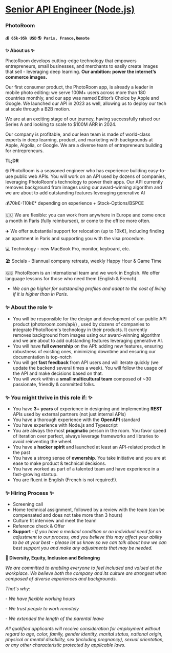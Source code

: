 # [Senior API Engineer (Node.js)](https://www.remotewlb.com/apply/senior-api-engineer-node-js)  
### PhotoRoom  
#### `💰 65k-95k USD` `🌎 Paris, France,Remote`  

**✨ About us ✨**

PhotoRoom develops cutting-edge technology that empowers entrepreneurs, small businesses, and merchants to easily create images that sell - leveraging deep learning. **Our ambition: power the internet’s commerce images.**

  

Our first consumer product, the PhotoRoom app, is already a leader in mobile photo editing: we serve 100M+ users across more than 180 countries monthly, and our app was named Editor’s Choice by Apple and Google. We launched our API in 2023 as well, allowing us to deploy our tech at scale through a B2B motion.

  

We are at an exciting stage of our journey, having successfully raised our Series A and looking to scale to $100M ARR in 2024.

  

Our company is profitable, and our lean team is made of world-class experts in deep learning, product, and marketing with backgrounds at Apple, Algolia, or Google. We are a diverse team of entrepreneurs building for entrepreneurs.

  

  

  

 **TL;DR**

🤓 PhotoRoom is a seasoned engineer who has experience building easy-to-use public web APIs. You will work on an API used by dozens of companies, leveraging PhotoRoom's technology to power their apps. Our API currently removes background from images using our award-winning algorithm and we are about to add outstanding features leveraging generative AI

💰70k€-110k€* depending on experience + Stock-Options/BSPCE

🇪🇺 We are flexible: you can work from anywhere in Europe and come once a month in Paris (fully reimbursed), or come to the office more often.

✈️ We offer substantial support for relocation (up to 10k€), including finding an apartment in Paris and supporting you with the visa procedure.

💻 Technology - new MacBook Pro, monitor, keyboard, etc.

🏖️ Socials - Biannual company retreats, weekly Happy Hour & Game Time

🇬🇧 PhotoRoom is an international team and we work in English. We offer language lessons for those who need them (English & French).

* _We can go higher for outstanding profiles and adapt to the cost of living if it is higher than in Paris._

  

  

### ✨ About the role ✨

  * You will be responsible for the design and development of our public API product (photoroom.com/api/) , used by dozens of companies to integrate PhotoRoom's technology in their products. It currently removes background from images using our award-winning algorithm and we are about to add outstanding features leveraging generative AI.
  * You will have **full ownership** on the API: adding new features, ensuring robustness of existing ones, minimizing downtime and ensuring our documentation is top-notch
  * You will get **fast feedback** from API users and will iterate quickly (we update the backend several times a week). You will follow the usage of the API and make decisions based on that.
  * You will work within a **small multicultural team** composed of ~30 passionate, friendly & committed folks.

### ✨ You might thrive in this role if: ✨

  * You have **3+ years** of experience in designing and implementing **REST** APIs used by external partners (not just internal APIs)
  * You have a thorough experience with the **OpenAPI** standard
  * You have experience with Node.js and Typescript
  * You are always the most **pragmatic** person in the room. You favor speed of iteration over perfect, always leverage frameworks and libraries to avoid reinventing the wheel.
  * You have a **hacker spirit** and launched at least an API-related product in the past
  * You have a strong sense of **ownership**. You take initiative and you are at ease to make product & technical decisions.
  * You have worked as part of a talented team and have experience in a fast-growing startup.
  * You are fluent in English (French is not required!).

### ✨ Hiring Process ✨

  * Screening call
  * Home technical assignment, followed by a review with the team (can be compensated and does not take more than 3 hours)
  * Culture fit interview and meet the team!
  * Reference check & Offer
  *  **Support -** _If you have a medical condition or an individual need for an adjustment to our process, and you believe this may affect your ability to be at your best - please let us know so we can talk about how we can best support you and make any adjustments that may be needed._

 **🌈 Diversity, Equity, Inclusion and Belonging**

 _We are committed to enabling everyone to feel included and valued at the workplace. We believe both the company and its culture are strongest when composed of diverse experiences and backgrounds._

 _That's why:_

 _\- We have flexible working hours_

 _\- We trust people to work remotely_

 _\- We extended the length of the parental leave_

 _All qualified applicants will receive consideration for employment without regard to age, color, family, gender identity, marital status, national origin, physical or mental disability, sex (including pregnancy), sexual orientation, or any other characteristic protected by applicable laws._

